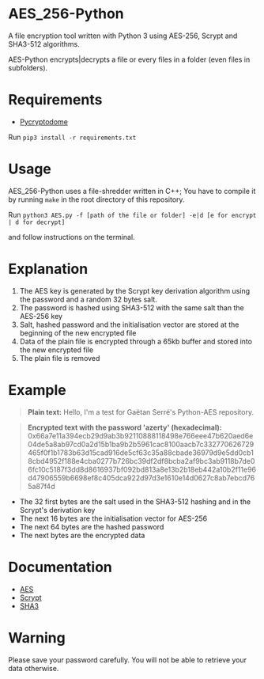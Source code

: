 # AES_256-Python
A file encryption tool written with Python 3 using AES-256, Scrypt and SHA3-512 algorithms.

AES-Python encrypts|decrypts a file or every files in a folder (even files in subfolders).

# Requirements
- [Pycryptodome](https://pycryptodome.readthedocs.io/en/latest/)

Run `pip3 install -r requirements.txt`

# Usage
AES_256-Python uses a file-shredder written in C++; You have to compile it
by running `make` in the root directory of this repository.

Run `python3 AES.py -f [path of the file or folder] -e|d [e for encrypt | d for decrypt]`

and follow instructions on the terminal.

# Explanation
1. The AES key is generated by the Scrypt key derivation algorithm using the password and a random 32 bytes salt.
2. The password is hashed using SHA3-512 with the same salt than the AES-256 key
3. Salt, hashed password and the initialisation vector are stored at the beginning of the new encrypted file
4. Data of the plain file is encrypted through a 65kb buffer and stored into the new encrypted file
5. The plain file is removed

# Example
> **Plain text:** 
Hello, I'm a test for Gaëtan Serré's Python-AES repository.

> **Encrypted text with the password 'azerty' (hexadecimal):** 
0x66a7e11a394ecb29d9ab3b92110888118498e766eee47b620aed6e04de5a8ab97cd0a2d15b1ba9b2b5961cac8100aacb7c332770626729465f0f1b1783b63d15cad916de5cf63c35a88cbade36979d9e5dd0cb18cbd4952f188e4cba0277b726bc39df2df8bcba2af9bc3ab9118b7de06fc10c5187f3dd8d8616937bf092bd813a8e13b2b18eb442a10b2f11e96d47906559b6698ef8c405dca922d97d3e1610e14d0627c8ab7ebcd765a87f4d

- The 32 first bytes are the salt used in the SHA3-512 hashing and in the Scrypt's derivation key
- The next 16 bytes are the initialisation vector for AES-256
- The next 64 bytes are the hashed password
- The next bytes are the encrypted data

# Documentation
- [AES](https://fr.wikipedia.org/wiki/Advanced_Encryption_Standard)
- [Scrypt](https://en.wikipedia.org/wiki/Scrypt)
- [SHA3](https://en.wikipedia.org/wiki/SHA-3)

# Warning
Please save your password carefully. You will not be able to retrieve your data otherwise.
